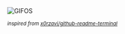 <div align="justify">
<picture>
    <source media="(prefers-color-scheme: dark)" srcset="https://i.ibb.co/QQmRrmW/output-gif.gif">
    <source media="(prefers-color-scheme: light)" srcset="https://i.ibb.co/QQmRrmW/output-gif.gif">
    <img alt="GIFOS" src="https://i.ibb.co/QQmRrmW/output-gif.gif">
</picture>

<sub><i>inspired from [x0rzavi/github-readme-terminal](https://github.com/x0rzavi/github-readme-terminal)</i></sub>

</div>

<!-- Image deletion URL: https://ibb.co/h98jD8G/0537dfea01b59c6dc9ebf90114d77cee -->